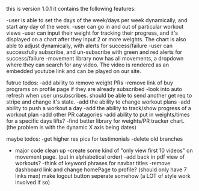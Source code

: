 this is version 1.0.1 it contains the following features:

-user is able to set the days of the week/days per week dynamically, and start any day of the week.
-user can go in and out of particular workout views
-user can input their weight for tracking their progress, and it's displayed on a chart after they input 2 or more weights. The chart is also able to adjust dynamically, with alerts for success/failure
-user can successfully subscribe, and un-subscribe with green and red alerts for success/failure
-movement library now has all movements, a dropdown where they can search for any video. The video is rendered as an embedded youtube link and can be played on our site.

futrue todos:
-add ability to remove weight PRs
-remove link of buy programs on profile page if they are already subscribed
-look into auto refresh when user unsubscribes. should be able to send another get req to stripe and change it's state.
-add the ability to change workout plans
-add ability to push a workout a day
-add the ability to track/show progress of a workout plan
-add other PR catagories
-add ability to put in weights/times for a specific days lifts?
-find better library for weights/PR tracker chart. (the problem is with the dynamic X axis being dates)

maybe todos:
-get higher res pics for testimonials
-delete old branches

- major code clean up
  -create some kind of "only view first 10 videos" on movement page. (put in alphabetical order)
  -add back in pdf view of workouts?
  -think of keyword phrases for navbar titles
  -remove dashboard link and change homePage to profile? (should only have 7 links max)
  make logout button seperate somehow (a LOT of style work involved if so)
